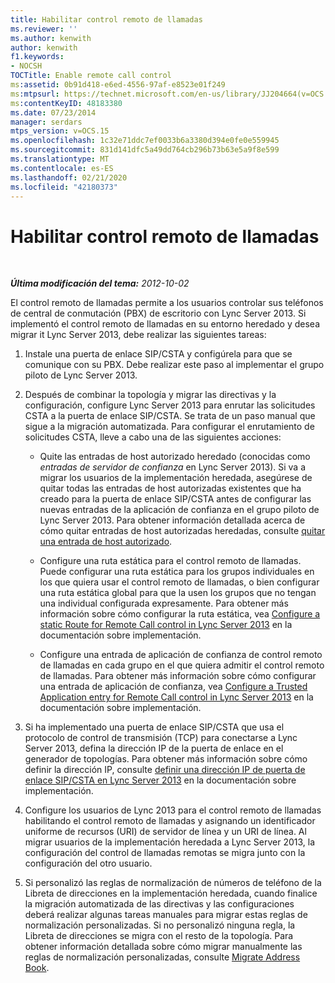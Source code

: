 ```yaml
---
title: Habilitar control remoto de llamadas
ms.reviewer: ''
ms.author: kenwith
author: kenwith
f1.keywords:
- NOCSH
TOCTitle: Enable remote call control
ms:assetid: 0b91d418-e6ed-4556-97af-e8523e01f249
ms:mtpsurl: https://technet.microsoft.com/en-us/library/JJ204664(v=OCS.15)
ms:contentKeyID: 48183380
ms.date: 07/23/2014
manager: serdars
mtps_version: v=OCS.15
ms.openlocfilehash: 1c32e71ddc7ef0033b6a3380d394e0fe0e559945
ms.sourcegitcommit: 831d141dfc5a49dd764cb296b73b63e5a9f8e599
ms.translationtype: MT
ms.contentlocale: es-ES
ms.lasthandoff: 02/21/2020
ms.locfileid: "42180373"
---
```

<div data-xmlns="http://www.w3.org/1999/xhtml">

<div class="topic" data-xmlns="http://www.w3.org/1999/xhtml" data-msxsl="urn:schemas-microsoft-com:xslt" data-cs="https://msdn.microsoft.com/">

<div data-asp="https://msdn2.microsoft.com/asp">

# <a name="enable-remote-call-control"></a>Habilitar control remoto de llamadas

</div>

<div id="mainSection">

<div id="mainBody">

<span> </span>

_**Última modificación del tema:** 2012-10-02_

El control remoto de llamadas permite a los usuarios controlar sus teléfonos de central de conmutación (PBX) de escritorio con Lync Server 2013. Si implementó el control remoto de llamadas en su entorno heredado y desea migrar it Lync Server 2013, debe realizar las siguientes tareas:

1.  Instale una puerta de enlace SIP/CSTA y configúrela para que se comunique con su PBX. Debe realizar este paso al implementar el grupo piloto de Lync Server 2013.

2.  Después de combinar la topología y migrar las directivas y la configuración, configure Lync Server 2013 para enrutar las solicitudes CSTA a la puerta de enlace SIP/CSTA. Se trata de un paso manual que sigue a la migración automatizada. Para configurar el enrutamiento de solicitudes CSTA, lleve a cabo una de las siguientes acciones:
    
      - Quite las entradas de host autorizado heredado (conocidas como *entradas de servidor de confianza* en Lync Server 2013). Si va a migrar los usuarios de la implementación heredada, asegúrese de quitar todas las entradas de host autorizadas existentes que ha creado para la puerta de enlace SIP/CSTA antes de configurar las nuevas entradas de la aplicación de confianza en el grupo piloto de Lync Server 2013. Para obtener información detallada acerca de cómo quitar entradas de host autorizadas heredadas, consulte [quitar una entrada de host autorizado](remove-an-authorized-host-entry.md).
    
      - Configure una ruta estática para el control remoto de llamadas. Puede configurar una ruta estática para los grupos individuales en los que quiera usar el control remoto de llamadas, o bien configurar una ruta estática global para que la usen los grupos que no tengan una individual configurada expresamente. Para obtener más información sobre cómo configurar la ruta estática, vea [Configure a static Route for Remote Call control in Lync Server 2013](lync-server-2013-configure-a-static-route-for-remote-call-control.md) en la documentación sobre implementación.
    
      - Configure una entrada de aplicación de confianza de control remoto de llamadas en cada grupo en el que quiera admitir el control remoto de llamadas. Para obtener más información sobre cómo configurar una entrada de aplicación de confianza, vea [Configure a Trusted Application entry for Remote Call control in Lync Server 2013](lync-server-2013-configure-a-trusted-application-entry-for-remote-call-control.md) en la documentación sobre implementación.

3.  Si ha implementado una puerta de enlace SIP/CSTA que usa el protocolo de control de transmisión (TCP) para conectarse a Lync Server 2013, defina la dirección IP de la puerta de enlace en el generador de topologías. Para obtener más información sobre cómo definir la dirección IP, consulte [definir una dirección IP de puerta de enlace SIP/CSTA en Lync Server 2013](lync-server-2013-define-a-sip-csta-gateway-ip-address.md) en la documentación sobre implementación.

4.  Configure los usuarios de Lync 2013 para el control remoto de llamadas habilitando el control remoto de llamadas y asignando un identificador uniforme de recursos (URI) de servidor de línea y un URI de línea. Al migrar usuarios de la implementación heredada a Lync Server 2013, la configuración del control de llamadas remotas se migra junto con la configuración del otro usuario.

5.  Si personalizó las reglas de normalización de números de teléfono de la Libreta de direcciones en la implementación heredada, cuando finalice la migración automatizada de las directivas y las configuraciones deberá realizar algunas tareas manuales para migrar estas reglas de normalización personalizadas. Si no personalizó ninguna regla, la Libreta de direcciones se migra con el resto de la topología. Para obtener información detallada sobre cómo migrar manualmente las reglas de normalización personalizadas, consulte [Migrate Address Book](migrate-address-book_1.md).

</div>

<span> </span>

</div>

</div>

</div>

